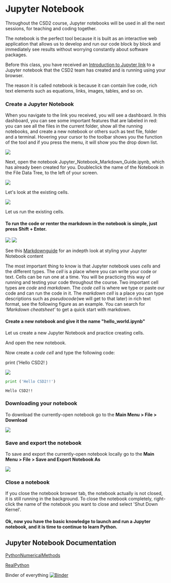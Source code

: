 # Jupyter Notebook

Throughout the CSD2 course, Jupyter notebooks will be used in all the next sessions, for teaching and coding together.

The notebook is the perfect tool because it is built as an interactive web application that allows us to develop and run our code block by block and immediately see results without worrying constantly about software packages.

Before this class, you have received an [Introduction to Jupyter link](https://hub.gke2.mybinder.org/user/blockresearchgroup-csd2\_2022-pvm8k8iu/doc/tree/2\_Geometry/Introduction/IntroductionToJupyterNotebook.ipynb) to a Jupyter notebook that the CSD2 team has created and is running using your browser.

The reason it is called notebook is because it can contain live code, rich text elements such as equations, links, images, tables, and so on.

### Create a Jupyter Notebook

When you navigate to the link you received, you will see a dashboard. In this dashboard, you can see some important features that are labeled in red: you can see all the files in the current folder, show all the running notebooks, and create a new notebook or others such as text file, folder and a terminal. Hovering your cursor to the toolbar shows you the function of the tool and if you press the menu, it will show you the drop down list.

![](https://github.com/BlockResearchGroup/CSD2\_2022/blob/20676eaf165a73675433f284799f874a45835718/2\_Geometry/Introduction/Files/Introduction/IntroToJupyterNB\_Slide1.png?raw=true)

Next, open the notebook Jupyter\_Notebook\_Markdown\_Guide.ipynb, which has already been created for you. Doubleclick the name of the Notebook in the File Data Tree, to the left of your screen.

![](https://github.com/BlockResearchGroup/CSD2\_2022/blob/20676eaf165a73675433f284799f874a45835718/2\_Geometry/Introduction/Files/Introduction/IntroToJupyterNB\_Slide2.png?raw=true)

Let's look at the existing cells.

![](https://github.com/BlockResearchGroup/CSD2\_2022/blob/20676eaf165a73675433f284799f874a45835718/2\_Geometry/Introduction/Files/Introduction/IntroToJupyterNB\_Slide4.png?raw=true)

Let us run the existing cells.

#### To run the code or renter the markdown in the notebook is simple, just press Shift + Enter.

![](https://github.com/BlockResearchGroup/CSD2\_2022/blob/20676eaf165a73675433f284799f874a45835718/2\_Geometry/Introduction/Files/Introduction/IntroToJupyterNB\_Slide3.png?raw=true) ![](https://github.com/BlockResearchGroup/CSD2\_2022/blob/20676eaf165a73675433f284799f874a45835718/2\_Geometry/Introduction/Files/Introduction/IntroToJupyterNB\_Slide5.png?raw=true)

See this [Markdownguide](https://www.markdownguide.org/basic-syntax/#links) for an indepth look at styling your Jupyter Notebook content

The most important thing to know is that Jupyter notebook uses _cells_ and the different types. The _cell_ is a place where you can write your code or text. Cells can be run one at a time. You will be practicing this way of running and testing your code throughout the course. Two important cell types are _code_ and _markdown_. The _code cell_ is where we type or paste our code and can run the code in it. The _markdown cell_ is a place you can type descriptions such as _pseudocode_(we will get to that later) in rich text format, see the following figure as an example. You can search for _‘Markdown cheatsheet’_ to get a quick start with markdown.

#### Create a new notebook and give it the name "hello\_world.ipynb"

Let us create a new Jupyter Notebook and practice creating cells.

And open the new notebook.

Now create a _code cell_ and type the following code:

print ('Hello CSD2! )

![](https://github.com/BlockResearchGroup/CSD2\_2022/blob/20676eaf165a73675433f284799f874a45835718/2\_Geometry/Introduction/Files/Introduction/IntroToJupyterNB\_Slide%208.png?raw=true)

```python
print ('Hello CSD2!!')
```

```
Hello CSD2!!
```

### Downloading your notebook

To download the currently-open notebook go to the **Main Menu > File > Download**

![](https://github.com/BlockResearchGroup/CSD2\_2022/blob/20676eaf165a73675433f284799f874a45835718/2\_Geometry/Introduction/Files/Introduction/IntroToJupyterNB\_Slide%207.png?raw=true)

### Save and export the notebook

To save and export the currently-open notebook locally go to the **Main Menu > File > Save and Export Notebook As**

![](https://github.com/BlockResearchGroup/CSD2\_2022/blob/20676eaf165a73675433f284799f874a45835718/2\_Geometry/Introduction/Files/Introduction/IntroToJupyterNB\_Slide%206.png?raw=true)

### Close a notebook

If you close the notebook browser tab, the notebook actually is not closed, it is still running in the background. To close the notebook completely, right-click the name of the notebook you want to close and select 'Shut Down Kernel'.

#### Ok, now you have the basic knowledge to launch and run a Jupyter notebook, and it is time to continue to learn Python.

## Jupyter Notebook Documentation

[PythonNumericalMethods](https://pythonnumericalmethods.berkeley.edu/notebooks/chapter01.05-Logial-Expressions-and-Operators.html)

[RealPython](https://realpython.com/jupyter-notebook-introduction/#adding-rich-content)



Binder of everything [![Binder](https://mybinder.org/badge\_logo.svg)](https://mybinder.org/v2/gh/BlockResearchGroup/CSD2\_2022.git/23e49aaa602262a80c66f25b32efa61b7fde50a8)
